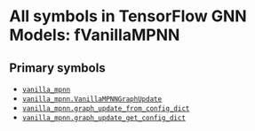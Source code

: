 # All symbols in TensorFlow GNN Models: fVanillaMPNN

<!-- Insert buttons and diff -->

## Primary symbols

*   <a href="../vanilla_mpnn.md"><code>vanilla_mpnn</code></a>
*   <a href="../vanilla_mpnn/VanillaMPNNGraphUpdate.md"><code>vanilla_mpnn.VanillaMPNNGraphUpdate</code></a>
*   <a href="../vanilla_mpnn/graph_update_from_config_dict.md"><code>vanilla_mpnn.graph_update_from_config_dict</code></a>
*   <a href="../vanilla_mpnn/graph_update_get_config_dict.md"><code>vanilla_mpnn.graph_update_get_config_dict</code></a>
